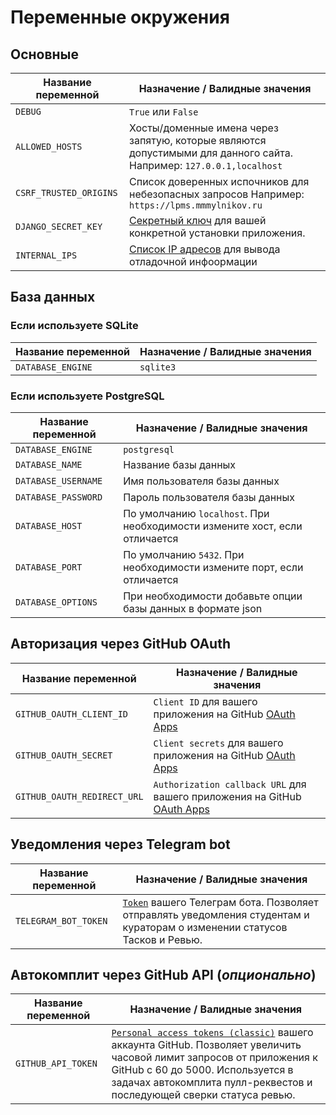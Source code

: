 # Переменные окружения

## Основные

| Название переменной | Назначение / Валидные значения |
|---------------------|--------------------------------|
| `DEBUG`             |`True` или `False`              |
| `ALLOWED_HOSTS` | Хосты/доменные имена через запятую, которые являются допустимыми для данного сайта. Например: `127.0.0.1,localhost` |
| `CSRF_TRUSTED_ORIGINS` | Список доверенных испочников для небезопасных запросов Например: `https://lpms.mmmylnikov.ru` |
| `DJANGO_SECRET_KEY` | [Секретный ключ](https://docs.djangoproject.com/en/5.0/ref/settings/#secret-key) для вашей конкретной установки приложения. |
| `INTERNAL_IPS` | [Список IP адресов](https://django-debug-toolbar.readthedocs.io/en/latest/installation.html#configure-internal-ips) для вывода отладочной инфоормации|


## База данных

### Если используете SQLite

| Название переменной | Назначение / Валидные значения |
|---------------------|--------------------------------|
| `DATABASE_ENGINE` | `sqlite3` |

### Если используете PostgreSQL

| Название переменной | Назначение / Валидные значения |
|---------------------|--------------------------------|
| `DATABASE_ENGINE` | `postgresql` |
| `DATABASE_NAME` | Название базы данных |
| `DATABASE_USERNAME` | Имя пользователя базы данных  |
| `DATABASE_PASSWORD` | Пароль пользователя базы данных |
| `DATABASE_HOST` | По умолчанию `localhost`. При необходимости измените хост, если отличается |
| `DATABASE_PORT` | По умолчанию `5432`. При необходимости измените порт, если отличается |
| `DATABASE_OPTIONS` | При необходимости добавьте опции базы данных в формате json |



## Авторизация через GitHub OAuth

| Название переменной | Назначение / Валидные значения |
|---------------------|--------------------------------|
| `GITHUB_OAUTH_CLIENT_ID` | `Client ID` для вашего приложения на GitHub [OAuth Apps](https://github.com/settings/developers) |
| `GITHUB_OAUTH_SECRET` | `Client secrets` для вашего приложения на GitHub [OAuth Apps](https://github.com/settings/developers) |
| `GITHUB_OAUTH_REDIRECT_URL` | `Authorization callback URL` для вашего приложения на GitHub [OAuth Apps](https://github.com/settings/developers) |


## Уведомления через Telegram bot

| Название переменной | Назначение / Валидные значения |
|---------------------|--------------------------------|
| `TELEGRAM_BOT_TOKEN` | [`Token`](https://core.telegram.org/bots/features#creating-a-new-bot) вашего Телеграм бота. Позволяет отправлять уведомления студентам и кураторам о изменении статусов Тасков и Ревью. |


## Автокомплит через GitHub API (*опционально*)

| Название переменной | Назначение / Валидные значения |
|---------------------|--------------------------------|
| `GITHUB_API_TOKEN` | [`Personal access tokens (classic)`](https://github.com/settings/tokens) вашего аккаунта GitHub. Позволяет увеличить часовой лимит запросов от приложения к GitHub c 60 до 5000. Используется в задачах автокомплита пулл-реквестов и последующей сверки статуса ревью. |

